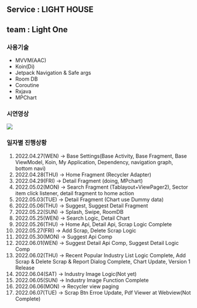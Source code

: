 ## Service : LIGHT HOUSE
## team : Light One

### 사용기술
- MVVM(AAC)
- Koin(Di)
- Jetpack Navigation & Safe args
- Room DB
- Coroutine
- Rxjava
- MPChart

### 시연영상
<img src="[https://user-images.githubusercontent.com/84956038/172775825-bae7bdfc-83c7-41f9-81d2-d404d7423347.gif](https://user-images.githubusercontent.com/84956038/172776306-e0e7b469-15e4-40bd-95a3-9ff16d6fbcc9.gif)">

### 일자별 진행상황
1. 2022.04.27(WEN) -> Base Settings(Base Activity, Base Fragment, Base ViewModel, Koin, My Application, Dependency, navigation graph, bottom navi)
2. 2022.04.28(THU) -> Home Fragment (Recycler Adapter)
3. 2022.04.29(FRI) -> Detail Fragment (doing, MPchart)
4. 2022.05.02(MON) -> Search Fragment (Tablayout+ViewPager2), Sector item click listener, detail fragment to home action
5. 2022.05.03(TUE) -> Detail Fragment (Chart use Dummy data)
6. 2022.05.06(THU) -> Suggest, Suggest Detail Fragment
7. 2022.05.22(SUN) -> Splash, Swipe, RoomDB
8. 2022.05.25(WEN) -> Search Logic, Detail Chart
9. 2022.05.26(THU) -> Home Api, Detail Api, Scrap Logic Complete
10. 2022.05.27(FRI) -> Add Scrap, Delete Scrap Logic
11. 2022.05.30(MON) -> Suggest Api Comp
12. 2022.06.01(WEN) -> Suggest Detail Api Comp, Suggest Detail Logic Comp
13. 2022.06.02(THU) -> Recent Popular Industry List Logic Complete, Add Scrap & Delete Scrap & Report Dialog Complete, Chart Update, Version 1 Release
14. 2022.06.04(SAT) -> Industry Image Logic(Not yet)
15. 2022.06.05(SUN) -> Industry Image Function Complete
16. 2022.06.06(MON) -> Recycler view paging
17. 2022.06.07(TUE) -> Scrap Btn Erroe Update, Pdf Viewer at Webview(Not Complete)
